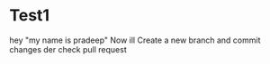 # Test1
hey
"my name is pradeep"
Now ill Create a new branch and commit changes der
check pull request

